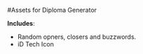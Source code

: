 #Assets for Diploma Generator


**Includes**:
- Random opners, closers and buzzwords. 
- iD Tech Icon